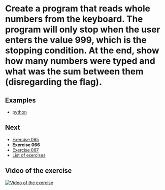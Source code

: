 # Create a program that reads whole numbers from the keyboard. The program will only stop when the user enters the value 999, which is the stopping condition. At the end, show how many numbers were typed and what was the sum between them (disregarding the flag).

## Examples

- [python](python)

## Next

- [Exercise 065](../065)
- **Exercise 066**
- [Exercise 067](../067)
- [List of exercises](../)

## Video of the exercise

[![Video of the exercise](https://img.youtube.com/vi/d2ug6quC1bk/maxresdefault.jpg)](https://youtu.be/d2ug6quC1bk)
